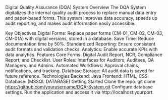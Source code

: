 Digital Quality Assurance (DQA) System
Overview
The DQA System digitalizes the internal quality audit process to replace manual data entry and paper-based forms. This system improves data accuracy, speeds up audit reporting, and makes audit information easily accessible.

Key Objectives
Digital Forms: Replace paper forms (CM-01, CM-02, CM-03, CM-01A) with digital versions, stored in a database.
Save Time: Reduce documentation time by 50%.
Standardized Reporting: Ensure consistent audit formats and validation checks.
Analytics: Enable accurate KPIs with data analytics.
Features
Core Forms: Digital Audit Report, NCR, Compliance Report, and Checklist.
User Roles: Interfaces for Auditors, Auditees, QA Managers, and Admins.
Automated Workflows: Approval chains, notifications, and tracking.
Database Storage: All audit data is saved for future reference.
Technologies
Backend: Java
Frontend: HTML, CSS
Database: (MSSQL DATABASE)
Getting Started
Clone the repo:
git clone https://github.com/yourusername/DQA-System.git
Configure database settings.
Run the application and access it via http://localhost:yourport.
